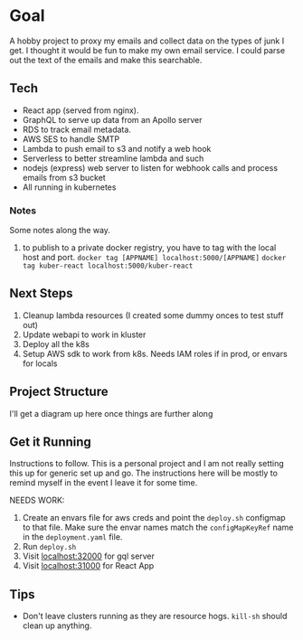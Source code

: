 # Goal

A hobby project to proxy my emails and collect data on the types of junk I get. I thought it would be fun to make my own email service. I could parse out the text of the emails and make this searchable.

## Tech

- React app (served from nginx).
- GraphQL to serve up data from an Apollo server
- RDS to track email metadata.
- AWS SES to handle SMTP
- Lambda to push email to s3 and notify a web hook
- Serverless to better streamline lambda and such
- nodejs (express) web server to listen for webhook calls and process emails from s3 bucket
- All running in kubernetes

### Notes

Some notes along the way.

1. to publish to a private docker registry, you have to tag with the local host and port.
   `docker tag [APPNAME] localhost:5000/[APPNAME]`
   `docker tag kuber-react localhost:5000/kuber-react`

## Next Steps

1. Cleanup lambda resources (I created some dummy onces to test stuff out)
1. Update webapi to work in kluster
1. Deploy all the k8s
1. Setup AWS sdk to work from k8s. Needs IAM roles if in prod, or envars for locals

## Project Structure

I'll get a diagram up here once things are further along

## Get it Running

Instructions to follow. This is a personal project and I am not really setting this up for generic set up and go. The instructions here will be mostly to remind myself in the event I leave it for some time.

NEEDS WORK:

1. Create an envars file for aws creds and point the `deploy.sh` configmap to that file. Make sure the envar names match the `configMapKeyRef` name in the `deployment.yaml` file.
1. Run `deploy.sh`
1. Visit [localhost:32000](http://localhost:32000) for gql server
1. Visit [localhost:31000](http://localhost:31000) for React App

## Tips

- Don't leave clusters running as they are resource hogs. `kill-sh` should clean up anything.
